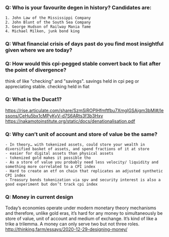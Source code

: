### Q: Who is your favourite degen in history? Candidates are:
```
1. John Law of the Mississippi Company
2. John Blunt of the South Sea Company
3. George Hudson of Railway Mania fame
4. Michael Milken, junk bond king
```

### Q: What financial crisis of days past do you find most insightful given where we are today?

### Q: How would this cpi-pegged stable convert back to fiat after the point of divergence?
think of like "checking" and "savings". savings held in cpi peg or appreciating stable. checking held in fiat

### Q: What is the Ducat1?
https://rise.articulate.com/share/SzmSjROPlHfmftfbu7XmgIGSAigm3bMI#/lessons/CeHu5bx1cMPyKyV-d7S6ARts3f3b3Hxy
https://nakamotoinstitute.org/static/docs/denationalisation.pdf


### Q: Why can’t unit of account and store of value be the same?
```
- In theory… with tokenized assets, could store your wealth in diversified basket of assets, and spend fractions of it at store
- easier for digital assets than physical assets
- tokenized gold makes it possible tho
- As a store of value you probably need less velocity/ liquidity and something more correlated to a CPI index
- Hard to create an etf on chain that replicates an adjusted synthetic CPI index
- Treasury bonds tokenization via spv and security interest is also a good experiment but don’t track cpi index
```

### Q: Money in current design
Today’s economies operate under modern monetary theory mechanisms and therefore, unlike gold eras, it’s hard for any money to simultaneously be store of value, unit of account and medium of exchange. It’s kind of like a trike a trilemma. A money can only serve two but not three roles.
http://thinking.farm/essays/2020-12-29-designing-money/
